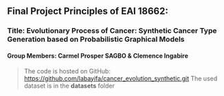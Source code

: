 ## Final Project Principles of EAI 18662:
### Title: Evolutionary Process of Cancer: Synthetic Cancer Type Generation based on Probabilistic Graphical Models

#### Group Members: Carmel Prosper SAGBO & Clemence Ingabire

> The code is hosted on GitHub: https://github.com/labayifa/cancer_evolution_synthetic.git
> The used dataset is in the __datasets__ folder
